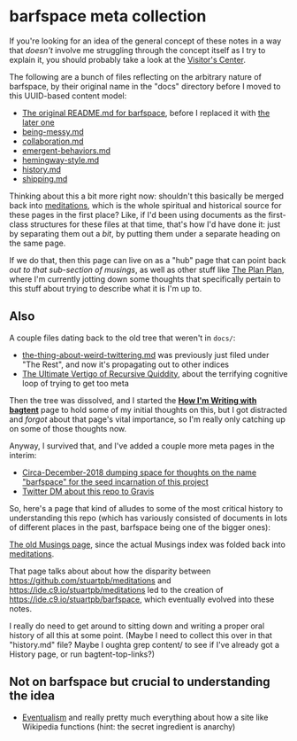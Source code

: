 # barfspace meta collection

If you're looking for an idea of the general concept of these notes in a way that *doesn't* involve me struggling through the concept itself as I try to explain it, you should probably take a look at the [Visitor's Center][visit].

[Visit]: 434dd429-b16d-4924-996f-aaf2ebff29ef.md

The following are a bunch of files reflecting on the arbitrary nature of barfspace, by their original name in the "docs" directory before I moved to this UUID-based content model:

- [The original README.md for barfspace][old-README.md], before I replaced it with [the later one][OBRN]
- [being-messy.md][]
- [collaboration.md][]
- [emergent-behaviors.md][]
- [hemingway-style.md][]
- [history.md][]
- [shipping.md][]

Thinking about this a bit more right now: shouldn't this basically be merged back into [meditations][], which is the whole spiritual and historical source for these pages in the first place? Like, if I'd been using documents as the first-class structures for these files at that time, that's how I'd have done it: just by separating them out a *bit*, by putting them under a separate heading on the same page.

If we do that, then this page can live on as a "hub" page that can point back *out to that sub-section of musings*, as well as other stuff like [The Plan Plan][], where I'm currently jotting down some thoughts that specifically pertain to this stuff about trying to describe what it is I'm up to.

[The Plan Plan]: dadfc5e5-cfb6-4f7d-88c0-bcd64b91feac.md

## Also

A couple files dating back to the old tree that weren't in `docs/`:

- [the-thing-about-weird-twittering.md][] was previously just filed under "The Rest", and now it's propagating out to other indices
- [The Ultimate Vertigo of Recursive Quiddity][metavertigo], about the terrifying cognitive loop of trying to get too meta

Then the tree was dissolved, and I started the **[How I'm Writing with bagtent][HIWWB]** page to hold some of my initial thoughts on this, but I got distracted and *forgot* about that page's vital importance, so I'm really only catching up on some of those thoughts now.

[HIWWB]: 13ceb37e-99d5-417b-be3c-ec7e1bc537ac.md

Anyway, I survived that, and I've added a couple more meta pages in the interim:

- [Circa-December-2018 dumping space for thoughts on the name "barfspace" for the seed incarnation of this project][name explainer]
- [Twitter DM about this repo to Gravis][cera]

So, here's a page that kind of alludes to some of the most critical history to understanding this repo (which has variously consisted of documents in lots of different places in the past, barfspace being one of the bigger ones):

[The old Musings page][Musings], since the actual Musings index was folded back into [meditations][].

That page talks about about how the disparity between https://github.com/stuartpb/meditations and https://ide.c9.io/stuartpb/meditations led to the creation of https://ide.c9.io/stuartpb/barfspace, which eventually evolved into these notes.

I really do need to get around to sitting down and writing a proper oral history of all this at some point. (Maybe I need to collect this over in that "history.md" file? Maybe I oughta grep content/ to see if I've already got a History page, or run bagtent-top-links?)

[Musings]: b3a81329-fbe5-42e6-be3c-5a836c5155e7.md
[Meditations]: 8f2359ae-186f-4878-b5e5-33f3c177e6fc.md

## Not on barfspace but crucial to understanding the idea

- [Eventualism][] and really pretty much everything about how a site like Wikipedia functions (hint: the secret ingredient is anarchy)

[Eventualism]: https://meta.wikimedia.org/wiki/Eventualism

[old-README.md]: 3609bb20-cf36-4a07-933c-868066cf1fb1.md
[OBRN]: 7f9a66a0-38fc-49e0-8489-270cdd3036ee.md
[being-messy.md]: c2afc8bf-97af-414f-a937-74ae781f14b5.md
[collaboration.md]: abf92e6b-7ba0-41f3-b13a-63ec77133cf3.md
[emergent-behaviors.md]: 5675d6ea-59ed-4bc1-9c27-d1e3508ee95b.md
[hemingway-style.md]: 0cd34f9f-b6e5-415a-a6cb-adbfc8545616.md
[history.md]: 0621dc44-9276-47ef-877b-56756163e04f.md
[shipping.md]: 3be1bdac-5125-4c19-a321-09dfaab6d9f3.md
[the-thing-about-weird-twittering.md]: 8c57e9e9-4016-4445-9dc7-4c10cf6b5854.md
[metavertigo]: 3ef0ffc5-818e-4c16-be90-0a8bd6eb8778.md
[cera]: 2347199d-e489-4e3f-a1a4-8139755b80f2.md
[name explainer]: f5d72b81-ccb9-45d0-8029-be70895f65ca.md
